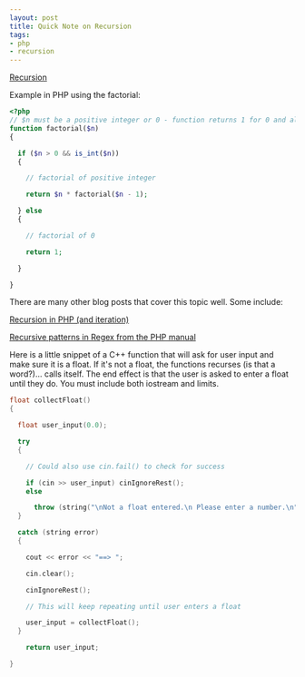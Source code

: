 ```yaml
---
layout: post
title: Quick Note on Recursion
tags:
- php
- recursion
---
```

[Recursion](http://en.wikipedia.org/wiki/Recursion_%28computer_science%29)

Example in PHP using the factorial:

``` php
<?php
// $n must be a positive integer or 0 - function returns 1 for 0 and all errors
function factorial($n)
{

  if ($n > 0 && is_int($n))
  {

    // factorial of positive integer

    return $n * factorial($n - 1);

  } else
  {

    // factorial of 0

    return 1;

  }

}
```

There are many other blog posts that cover this topic well. Some include:

[Recursion in PHP (and iteration)](http://devzone.zend.com/article/1235)

[Recursive patterns in Regex from the PHP manual](http://php.net/manual/en/regexp.reference.recursive.php)

Here is a little snippet of a C++ function that will ask for user input and make sure it is a float. If it's not a
float, the functions recurses (is that a word?)... calls itself. The end effect is that the user is asked to enter a
float until they do. You must include both iostream and limits.

``` c++
float collectFloat()
{

  float user_input(0.0);

  try
  {

    // Could also use cin.fail() to check for success

    if (cin >> user_input) cinIgnoreRest();
    else

      throw (string("\nNot a float entered.\n Please enter a number.\n"));
  }

  catch (string error)
  {

    cout << error << "==> ";

    cin.clear();

    cinIgnoreRest();

    // This will keep repeating until user enters a float

    user_input = collectFloat();
  }

    return user_input;

}
```
